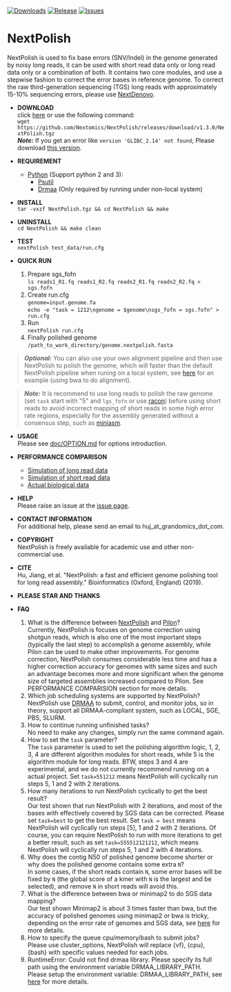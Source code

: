 [![Downloads](https://img.shields.io/github/downloads/Nextomics/NextPolish/total?logo=github)](https://github.com/Nextomics/NextPolish/releases/download/v1.3.0/NextPolish.tgz)
[![Release](https://img.shields.io/github/release/Nextomics/NextPolish.svg)](https://github.com/Nextomics/NextPolish/releases)
[![Issues](https://img.shields.io/github/issues/Nextomics/NextPolish.svg)](https://github.com/Nextomics/NextPolish/issues)

# NextPolish
NextPolish is used to fix base errors (SNV/Indel) in the genome generated by noisy long reads, it can be used with short read data only or long read data only or a combination of both. It contains two core modules, and use a stepwise fashion to correct the error bases in reference genome. To correct the raw third-generation sequencing (TGS) long reads with approximately 15-10% sequencing errors, please use [NextDenovo](https://github.com/Nextomics/NextDenovo).

* **DOWNLOAD**  
click [here](https://github.com/Nextomics/NextPolish/releases/download/v1.3.0/NextPolish.tgz) or use the following command:  
`wget https://github.com/Nextomics/NextPolish/releases/download/v1.3.0/NextPolish.tgz`  
***Note:*** If you get an error like `version 'GLIBC_2.14' not found`, Please download [this version](https://github.com/Nextomics/NextPolish/releases/download/v1.3.0/NextPolish-CentOS6.9.tgz).

* **REQUIREMENT**  
	* [Python](https://www.python.org/download/releases/) (Support python 2 and 3):
		* [Psutil](https://psutil.readthedocs.io/en/latest/)
		* [Drmaa](https://github.com/pygridtools/drmaa-python) (Only required by running under non-local system)

* **INSTALL**  
`tar -vxzf NextPolish.tgz && cd NextPolish && make`

* **UNINSTALL**  
`cd NextPolish && make clean`

* **TEST**  
	`nextPolish test_data/run.cfg`

* **QUICK RUN**  
	1. Prepare sgs_fofn  
	`ls reads1_R1.fq reads1_R2.fq reads2_R1.fq reads2_R2.fq > sgs.fofn`
	2. Create run.cfg  
	`genome=input.genome.fa`  
	`echo -e "task = 1212\ngenome = $genome\nsgs_fofn = sgs.fofn" > run.cfg`
	3. Run  
	`nextPolish run.cfg`
	4. Finally polished genome  
	`/path_to_work_directory/genome.nextpolish.fasta`  

>***Optional:*** You can also use your own alignment pipeline and then use NextPolish to polish the genome, which will faster than the default NextPolish pipeline when runing on a local system, see [here](./doc/bwa.sh) for an example (using bwa to do alignment).

>***Note:*** It is recommend to use long reads to polish the raw genome (set `task` start with "5" and `lgs_fofn` or use [racon](https://github.com/isovic/racon)) before using short reads to avoid incorrect mapping of short reads in some high error rate regions, especially for the assembly generated without a consensus step, such as [miniasm](https://github.com/lh3/miniasm).

* **USAGE**    
Please see [doc/OPTION.md](doc/OPTION.md) for options introduction.

* **PERFORMANCE COMPARISON**
	+ [Simulation of long read data](./doc/TEST3.md) 
	+ [Simulation of short read data](./doc/TEST1.md)
	+ [Actual biological data](./doc/TEST2.md)

* **HELP**   
Please raise an issue at the [issue page](https://github.com/Nextomics/NextPolish/issues/new/choose).

* **CONTACT INFORMATION**    
For additional help, please send an email to huj_at_grandomics_dot_com.

* **COPYRIGHT**    
NextPolish is freely available for academic use and other non-commercial use. 

* **CITE**    
Hu, Jiang, et al. "NextPolish: a fast and efficient genome polishing tool for long read assembly." Bioinformatics (Oxford, England) (2019).

* **PLEASE STAR AND THANKS**    

* **FAQ**  
	1. What is the difference between [NextPolish](https://github.com/Nextomics/NextPolish) and [Pilon](https://github.com/broadinstitute/pilon)?  
	Currently, NextPolish is focuses on genome correction using shotgun reads, which is also one of the most important steps (typically the last step) to accomplish a genome assembly, while Pilon can be used to make other improvements. For genome correction, NextPolish consumes considerable less time and has a higher correction accuracy for genomes with same sizes and such an advantage becomes more and more significant when the genome size of targeted assemblies increased compared to Pilon. See PERFORMANCE COMPARISION section for more details.
	2. Which job scheduling systems are supported by NextPolish?  
	NextPolish use [DRMAA](https://en.wikipedia.org/wiki/DRMAA) to submit, control, and monitor jobs, so in theory, support all DRMAA-compliant system, such as LOCAL, SGE, PBS, SLURM.
	3. How to continue running unfinished tasks?  
	No need to make any changes, simply run the same command again.
	4. How to set the `task` parameter?  
	The `task` parameter is used to set the polishing algorithm logic, 1, 2, 3, 4 are different algorithm modules for short reads, while 5 is the algorithm module for long reads. BTW, steps 3 and 4 are experimental, and we do not currently recommend running on a actual project. Set `task=551212` means NextPolish will cyclically run steps 5, 1 and 2 with 2 iterations. 
	5. How many iterations to run NextPolish cyclically to get the best result?  
	Our test shown that run NextPolish with 2 iterations, and most of the bases with effectively covered by SGS data can be corrected. Please set `task=best` to get the best result. Set `task = best` means NextPolish will cyclically run steps [5], 1 and 2 with 2 iterations. Of course, you can require NextPolish to run with more iterations to get a better result, such as set `task=555512121212`, which means NextPolish will cyclically run steps 5, 1 and 2 with 4 iterations.
	6. Why does the contig N50 of polished genome become shorter or why does the polished genome contains some extra `N`?  
	In some cases, if the short reads contain `N`, some error bases will be fixed by `N` (the global score of a kmer with `N` is the largest and be selected), and remove `N` in short reads will avoid this.  
	7. What is the difference between bwa or minimap2 to do SGS data mapping?  
	Our test shown Minimap2 is about 3 times faster than bwa, but the accuracy of polished genomes using minimap2 or bwa is tricky, depending on the error rate of genomes and SGS data, see [here](https://lh3.github.io/2018/04/02/minimap2-and-the-future-of-bwa) for more details.
	8. How to specify the queue cpu/memory/bash to submit jobs?  
	Please use cluster_options, NextPolish will replace {vf}, {cpu}, {bash} with specific values needed for each jobs.
	9. RuntimeError: Could not find drmaa library.  Please specify its full path using the environment variable DRMAA_LIBRARY_PATH.   
	Please setup the environment variable: DRMAA_LIBRARY_PATH, see [here](https://github.com/pygridtools/drmaa-python) for more details. 
<!-- 	10. OSError: /path/lib64/libc.so.6: version `GLIBC_2.14' not found (required by /path/NextPolish/lib/calgs.so).  
	Please download [this version](https://github.com/Nextomics/NextPolish/releases/download/v1.3.0/NextPolish-CentOS6.9.tgz) and try again. -->
